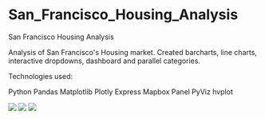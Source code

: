 # San_Francisco_Housing_Analysis
San Francisco Housing Analysis

Analysis of San Francisco's Housing market. Created barcharts, line charts, interactive dropdowns, dashboard and parallel categories. 

Technologies used:

Python
Pandas
Matplotlib
Plotly Express
Mapbox
Panel
PyViz
hvplot

![](GitHub_Projects_Folder/San_Francisco_Housing_Analysis/Images/LineChart.png)
![](GitHub_Projects_Folder/San_Francisco_Housing_Analysis/Images/Top_Ten_plot.png)
![](GitHub_Projects_Folder/San_Francisco_Housing_Analysis/Images/Top_Ten_Stacked.png)